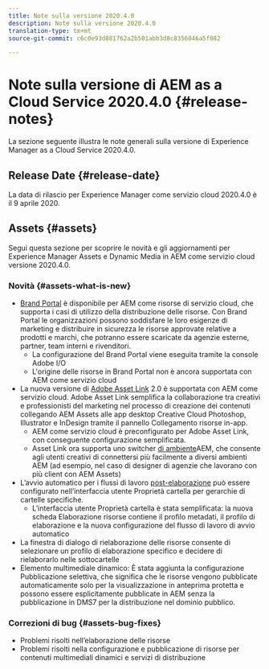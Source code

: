 ```yaml
---
title: Note sulla versione 2020.4.0
description: Note sulla versione 2020.4.0
translation-type: tm+mt
source-git-commit: c6c0e93d881762a2b501abb3d8c8356046a5f082

---
```



# Note sulla versione di AEM as a Cloud Service 2020.4.0 {#release-notes}

La sezione seguente illustra le note generali sulla versione di Experience Manager as a Cloud Service 2020.4.0.

## Release Date {#release-date}

La data di rilascio per Experience Manager come servizio cloud 2020.4.0 è il 9 aprile 2020.

## Assets {#assets}

Segui questa sezione per scoprire le novità e gli aggiornamenti per Experience Manager Assets e Dynamic Media in AEM come servizio cloud versione 2020.4.0.

### Novità {#assets-what-is-new}

* [Brand Portal](https://docs.adobe.com/content/help/en/experience-manager-brand-portal/using/home.html) è disponibile per AEM come risorse di servizio cloud, che supporta i casi di utilizzo della distribuzione delle risorse. Con Brand Portal le organizzazioni possono soddisfare le loro esigenze di marketing e distribuire in sicurezza le risorse approvate relative a prodotti e marchi, che potranno essere scaricate da agenzie esterne, partner, team interni e rivenditori.
   * La configurazione del Brand Portal viene eseguita tramite la console Adobe I/O
   * L&#39;origine delle risorse in Brand Portal non è ancora supportata con AEM come servizio cloud
* La nuova versione di [Adobe Asset Link](https://helpx.adobe.com/it/enterprise/using/adobe-asset-link.html) 2.0 è supportata con AEM come servizio cloud. Adobe Asset Link semplifica la collaborazione tra creativi e professionisti del marketing nel processo di creazione dei contenuti collegando AEM Assets alle app desktop Creative Cloud Photoshop, Illustrator e InDesign tramite il pannello Collegamento risorse in-app.
   * AEM come servizio cloud è preconfigurato per Adobe Asset Link, con conseguente configurazione [](https://helpx.adobe.com/enterprise/using/configure-aem-assets-for-asset-link.html)semplificata.
   * Asset Link ora supporta uno switcher [di ambiente](https://helpx.adobe.com/enterprise/using/manage-assets-using-adobe-asset-link.html#UseAdobeAssetLink)AEM, che consente agli utenti creativi di connettersi più facilmente a diversi ambienti AEM (ad esempio, nel caso di designer di agenzie che lavorano con più client con AEM Assets)
* L’avvio automatico per i flussi di lavoro [post-elaborazione](/help/assets/asset-microservices-configure-and-use.md#post-processing-workflows) può essere configurato nell’interfaccia utente Proprietà cartella per gerarchie di cartelle specifiche.
   * L’interfaccia utente Proprietà cartella è stata semplificata: la nuova scheda Elaborazione risorse contiene il profilo metadati, il profilo di elaborazione e la nuova configurazione del flusso di lavoro di avvio automatico
* La finestra di dialogo di rielaborazione delle risorse consente di selezionare un profilo di elaborazione specifico e decidere di rielaborarlo nelle sottocartelle
* Elemento multimediale dinamico: È stata aggiunta la configurazione Pubblicazione selettiva, che significa che le risorse vengono pubblicate automaticamente solo per la visualizzazione in anteprima protetta e possono essere esplicitamente pubblicate in AEM senza la pubblicazione in DMS7 per la distribuzione nel dominio pubblico.

### Correzioni di bug {#assets-bug-fixes}

* Problemi risolti nell’elaborazione delle risorse
* Problemi risolti nella configurazione e pubblicazione di risorse per contenuti multimediali dinamici e servizi di distribuzione
